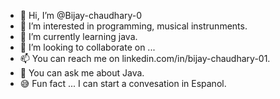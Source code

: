 - 👋 Hi, I’m @Bijay-chaudhary-0
- 👀 I’m interested in programming, musical instrunments.
- 🌱 I’m currently learning java.
- 💞️ I’m looking to collaborate on ...
- 📫 You can reach me on linkedin.com/in/bijay-chaudhary-01.
- 📖 You can ask me about Java.
- 😅 Fun fact ... I can start a convesation in Espanol.  
